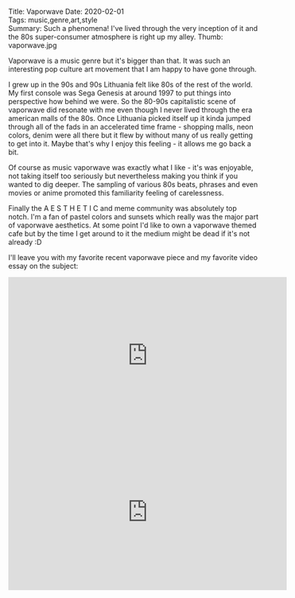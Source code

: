Title: Vaporwave
Date: 2020-02-01  
Tags: music,genre,art,style  
Summary: Such a phenomena! I've lived through the very inception of it and the 80s super-consumer atmosphere is right up my alley. 
Thumb: vaporwave.jpg

Vaporwave is a music genre but it's bigger than that. It was such an interesting pop culture art movement that I am happy to have gone through. 

I grew up in the 90s and 90s Lithuania felt like 80s of the rest of the world. My first console was Sega Genesis at around 1997 to put things into perspective how behind we were. So the 80-90s capitalistic scene of vaporwave did resonate with me even though I never lived through the era american malls of the 80s. Once Lithuania picked itself up it kinda jumped through all of the fads in an accelerated time frame - shopping malls, neon colors, denim were all there but it flew by without many of us really getting to get into it. Maybe that's why I enjoy this feeling - it allows me go back a bit.

Of course as music vaporwave was exactly what I like - it's was enjoyable, not taking itself too seriously but nevertheless making you think if you wanted to dig deeper. The sampling of various 80s beats, phrases and even movies or anime promoted this familiarity feeling of carelessness.

Finally the A E S T H E T I C and meme community was absolutely top notch. I'm a fan of pastel colors and sunsets which really was the major part of vaporwave aesthetics. At some point I'd like to own a vaporwave themed cafe but by the time I get around to it the medium might be dead if it's not already :D

I'll leave you with my favorite recent vaporwave piece and my favorite video essay on the subject:

<iframe width="560" height="315" src="https://www.youtube.com/embed/8L6r1wm3fXk" frameborder="0" allow="accelerometer; autoplay; encrypted-media; gyroscope; picture-in-picture" allowfullscreen></iframe>

<iframe width="560" height="315" src="https://www.youtube.com/embed/xJwqp0IByto" frameborder="0" allow="accelerometer; autoplay; encrypted-media; gyroscope; picture-in-picture" allowfullscreen></iframe>
